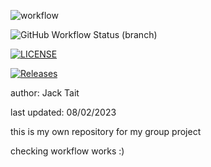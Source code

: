 ![workflow](https://github.com/jacktait8/sem/actions/workflows/main.yml/badge.svg)

![GitHub Workflow Status (branch)](https://img.shields.io/github/actions/workflow/status/jacktait8/sem/main.yml?branch=develop)

[![LICENSE](https://img.shields.io/github/license/jacktait8/sem.svg?style=flat-square)](https://github.com/jacktait8/sem/blob/master/LICENSE)

[![Releases](https://img.shields.io/github/release/jacktait8/sem/all.svg?style=flat-square)](https://github.com/jacktait8/sem/releases)

author: Jack Tait

last updated: 08/02/2023

this is my own repository for my group project

checking workflow works :)